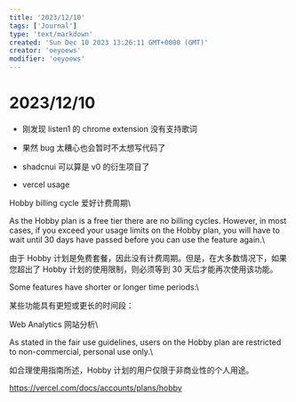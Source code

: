 ```yaml
---
title: '2023/12/10'
tags: ['Journal']
type: 'text/markdown'
created: 'Sun Dec 10 2023 13:26:11 GMT+0000 (GMT)'
creator: 'oeyoews'
modifier: 'oeyoews'
---
```


# 2023/12/10

* 刚发现 listen1 的 chrome extension 没有支持歌词

* 果然 bug 太糟心也会暂时不太想写代码了

* shadcnui 可以算是 v0 的衍生项目了

* vercel usage

Hobby billing cycle 爱好计费周期\

As the Hobby plan is a free tier there are no billing cycles. However, in most cases, if you exceed your usage limits on the Hobby plan, you will have to wait until 30 days have passed before you can use the feature again.\

由于 Hobby 计划是免费套餐，因此没有计费周期。但是，在大多数情况下，如果您超出了 Hobby 计划的使用限制，则必须等到 30 天后才能再次使用该功能。

Some features have shorter or longer time periods:\

某些功能具有更短或更长的时间段：

Web Analytics 网站分析\

As stated in the fair use guidelines, users on the Hobby plan are restricted to non-commercial, personal use only.\

如合理使用指南所述，Hobby 计划的用户仅限于非商业性的个人用途。

<https://vercel.com/docs/accounts/plans/hobby>

